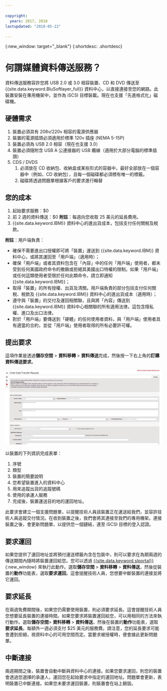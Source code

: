 ```yaml
---

copyright:
  years: 2017, 2018
lastupdated: "2018-05-22"

---
```

{:new_window: target="_blank"}
{:shortdesc: .shortdesc}

# 何謂媒體資料傳送服務？
 
資料傳送服務容許您將 USB 2.0 或 3.0 相容裝置、CD 和 DVD 傳送至 {{site.data.keyword.BluSoftlayer_full}} 資料中心，以直接連接至您的網路。此裝置安裝在專用機架中，並作為 iSCSI 目標裝載。現在也支援「先進格式化」磁碟機。

## 硬體需求
1.    裝置必須具有 208v/220v 相容的電源供應器
2.    裝置的電源插頭必須適用於標準 120v 插座 (NEMA 5-15P)
3.    裝置必須為 USB 2.0 相容（現在也支援 3.0）
4.    裝置必須隨附含 USB A 公連接器的 USB 纜線（適用於大部分電腦的標準插頭）
5.    CDS / DVDS
      1.    必須放在 CD 收納包、收納盒或某些形式的容器中，最好全部放在一個容器中（例如，CD 收納包），且每一個磁碟都必須標有唯一的標籤。
      2.    磁碟將透過問題單根據客戶的要求進行輪替

## 您的成本
1.    起始要求服務：$0
2.    前 2 週的資料傳送：$0
      **附註**：每週向您收取 25 美元的延長費用。
3.    {{site.data.keyword.IBM}} 資料中心的進出貨成本，包括支付任何關稅及稅款。

**附註**：用戶端負責：  
- 確保不需要進出口授權即可將「裝置」運送到 {{site.data.keyword.IBM}} 資料中心，或將其運回至「用戶端」（適用時）； 
- 確保「用戶端」或者其資料包含在「內容」中的任何「用戶端」使用者，都未受到任何美國政府命令的撤銷或拒絕其美國出口特權的限制。如果「用戶端」或任何這類使用者受限於任何此類命令，請立即通知 {{site.data.keyword.IBM}}；  
- 取得「裝置」的所有授權、出貨及清關。用戶端負責的部分包括支付任何關稅、稅款及 {{site.data.keyword.IBM}} 資料中心的進出貨成本（適用時）；   
- 遵守與「裝置」的交付及運回相關聯，且與將「內容」傳送到 {{site.data.keyword.IBM}} 資料中心相關聯的所有適用法律。這包含隱私權、進口及出口法律。
- 對於「用戶端」要傳送到「硬體」的任何使用者資料，與「用戶端」使用者具有適當的合約，並從「用戶端」使用者取得的所有必要許可權。

## 提出要求
這項作業是透過**儲存空間** > **資料移轉** > **資料傳送**完成，然後按一下右上角的**訂購資料傳送要求**。

![提出資料傳送要求](/images/DTS.png)

以裝置的下列資訊完成表單：
1. 序號
2. 類型
3. 裝置的簡要說明
4. 您希望裝置進入的資料中心
5. 用來追蹤出貨的追蹤號碼
6. 使用的承運人服務
7. 完成後，裝置運送目的地的運回地址。

此要求會建立一個支援問題單，以提醒技術人員該裝置正在運送給我們，並容許技術人員追蹤交付情況。在收到裝置之後，我們會將其連接至我們的專用機架。連接裝置之後，會更新問題單，以提供您一個鏈結，連至 iSCSI 目標的登入認證。

## 要求運回
如果您提供了運回地址並將預付運送標籤內含在包裝中，則可以要求在為期兩週的傳送期間內隨時將裝置運回給您。您可以透過 [{{site.data.keyword.slportal}}](https://control.softlayer.com/){:new_window} 來執行此動作。選取**儲存空間** > **資料移轉** > **資料傳送**，然後從裝置的**動作**功能表，選取**要求運回**。這會提醒技術人員，您想要中斷裝置的連接並將它運回。

## 要求延長
在兩週免費期間後，如果您仍需要使用裝置，則必須要求延長。這會提醒技術人員您想要延長裝置的連接時間。如果您要求將裝置運回給您，可以用相同的方法來執行動作。選取**儲存空間**> **資料移轉** > **資料傳送**，然後在裝置的**動作**功能表，選取**要求延長**。每額外一週必須支付 $25 美元的服務費。請注意，您的延長要求可能會遭到拒絕，視資料中心的可用空間而定。當要求被授權時，便會據此更新問題單。

## 中斷連接
兩週期間之後，裝置會自動中斷與資料中心的連接。如果您要求運回，則您的裝置會透過您選擇的承運人，運回您在起始要求中指定的運回地址。問題單會更新，表明裝置已中斷連接。如果您未要求運回裝置，則裝置會在站上銷毀。
